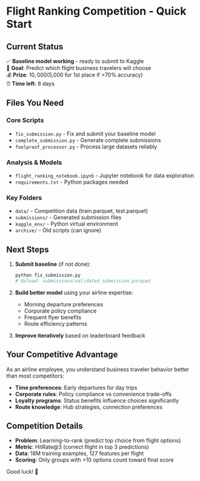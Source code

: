 # Flight Ranking Competition - Quick Start

## Current Status
✅ **Baseline model working** - ready to submit to Kaggle  
🎯 **Goal**: Predict which flight business travelers will choose  
💰 **Prize**: $10,000 ($5,000 for 1st place if >70% accuracy)  
⏰ **Time left**: 8 days

## Files You Need

### Core Scripts
- `fix_submission.py` - Fix and submit your baseline model
- `complete_submission.py` - Generate complete submissions 
- `foolproof_processor.py` - Process large datasets reliably

### Analysis & Models
- `flight_ranking_notebook.ipynb` - Jupyter notebook for data exploration
- `requirements.txt` - Python packages needed

### Key Folders
- `data/` - Competition data (train.parquet, test.parquet)
- `submissions/` - Generated submission files
- `kaggle_env/` - Python virtual environment
- `archive/` - Old scripts (can ignore)

## Next Steps

1. **Submit baseline** (if not done):
   ```bash
   python fix_submission.py
   # Upload: submissions/validated_submission.parquet
   ```

2. **Build better model** using your airline expertise:
   - Morning departure preferences
   - Corporate policy compliance  
   - Frequent flyer benefits
   - Route efficiency patterns

3. **Improve iteratively** based on leaderboard feedback

## Your Competitive Advantage

As an airline employee, you understand business traveler behavior better than most competitors:
- **Time preferences**: Early departures for day trips
- **Corporate rules**: Policy compliance vs convenience trade-offs
- **Loyalty programs**: Status benefits influence choices significantly
- **Route knowledge**: Hub strategies, connection preferences

## Competition Details

- **Problem**: Learning-to-rank (predict top choice from flight options)
- **Metric**: HitRate@3 (correct flight in top 3 predictions)  
- **Data**: 18M training examples, 127 features per flight
- **Scoring**: Only groups with >10 options count toward final score

Good luck! 🛫